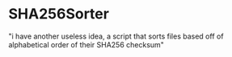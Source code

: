 # SHA256Sorter
"i have another useless idea, a script that sorts files based off of alphabetical order of their SHA256 checksum"
